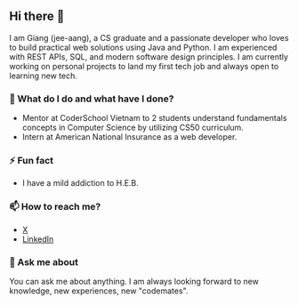 ## Hi there 👋 
I am Giang (jee-aang), a CS graduate and a passionate developer who loves to build practical web solutions using Java and Python. I am experienced with REST APIs, SQL, and modern software design principles. I am currently working on personal projects to land my first tech job and always open to learning new tech.
### 🔭 What do I do and what have I done?
- Mentor at CoderSchool Vietnam to 2 students understand fundamentals concepts in Computer Science by utilizing CS50 curriculum.
- Intern at American National Insurance as a web developer.
### ⚡ Fun fact
- I have a mild addiction to H.E.B.
### 📫 How to reach me?
- [X](https://x.com/Gianghuynh27)
- [LinkedIn](https://www.linkedin.com/in/giang-huynh-81968a161/)
### 💬 Ask me about
You can ask me about anything. I am always looking forward to new knowledge, new experiences, new "codemates".
<!--
**gianghuynh27/gianghuynh27** is a ✨ _special_ ✨ repository because its `README.md` (this file) appears on your GitHub profile.

Here are some ideas to get you started:

- 🔭 I’m currently working on ...
- 🌱 I’m currently learning ...
- 👯 I’m looking to collaborate on ...
- 🤔 I’m looking for help with ...
- 💬 Ask me about ...
- 📫 How to reach me: ...
- 😄 Pronouns: ...
- ⚡ Fun fact: ...
-->

